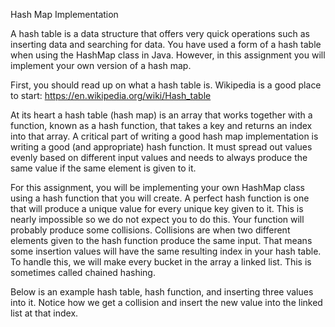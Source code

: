 Hash Map Implementation


A hash table is a data structure that offers very quick operations such as inserting data
and searching for data. You have used a form of a hash table when using the HashMap
class in Java. However, in this assignment you will implement your own version of a hash map.


First, you should read up on what a hash table is. Wikipedia is a good place to start:
https://en.wikipedia.org/wiki/Hash_table

At its heart a hash table (hash map) is an array that works together with a function, 
known as a hash function, that takes a key and returns an index into that array.
A critical part of writing a good hash map implementation is writing a good
(and appropriate) hash function. It must spread out values evenly based on different 
input values and needs to always produce the same value if the same element is given to it.


For this assignment, you will be implementing your own HashMap class using a hash function that
you will create. A perfect hash function is one that will produce a unique value for every unique key
given to it. This is nearly impossible so we do not expect you to do this. Your function will probably
produce some collisions. Collisions are when two different elements given to the hash function
produce the same input. That means some insertion values will have the same resulting
index in your hash table. To handle this, we will make every bucket in the array a linked
list. This is sometimes called chained hashing.

Below is an example hash table, hash function, and inserting three values into it. Notice
how we get a collision and insert the new value into the linked list at that index.


